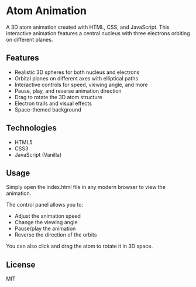 # Atom Animation

A 3D atom animation created with HTML, CSS, and JavaScript. This interactive animation features a central nucleus with three electrons orbiting on different planes.

## Features

- Realistic 3D spheres for both nucleus and electrons
- Orbital planes on different axes with elliptical paths
- Interactive controls for speed, viewing angle, and more
- Pause, play, and reverse animation direction
- Drag to rotate the 3D atom structure
- Electron trails and visual effects
- Space-themed background

## Technologies

- HTML5
- CSS3
- JavaScript (Vanilla)

## Usage

Simply open the index.html file in any modern browser to view the animation.

The control panel allows you to:
- Adjust the animation speed
- Change the viewing angle
- Pause/play the animation
- Reverse the direction of the orbits

You can also click and drag the atom to rotate it in 3D space.

## License

MIT 

